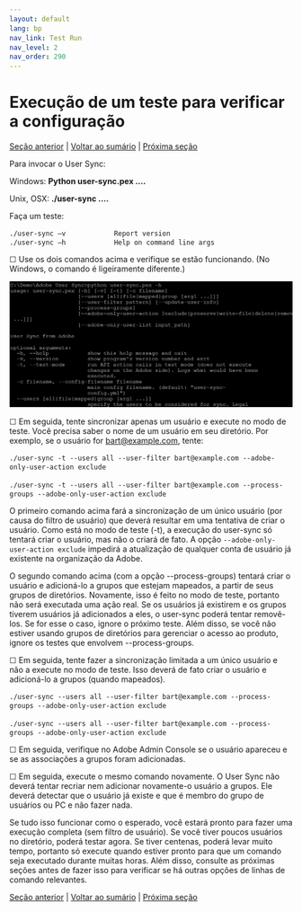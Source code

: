 ```yaml
---
layout: default
lang: bp
nav_link: Test Run
nav_level: 2
nav_order: 290
---
```


# Execução de um teste para verificar a configuração

[Seção anterior](setup_config_files.md) \| [Voltar ao sumário](index.md) \| [Próxima seção](monitoring.md)

Para invocar o User Sync:

Windows:      **Python user-sync.pex ….**

Unix, OSX:     **./user-sync ….**


Faça um teste:

	./user-sync –v            Report version
	./user-sync –h            Help on command line args

&#9744; Use os dois comandos acima e verifique se estão funcionando. (No Windows, o comando é ligeiramente diferente.)


![img](images/test_run_screen.png)

&#9744; Em seguida, tente sincronizar apenas um usuário e execute no modo de teste.  Você precisa saber o nome de um usuário em seu diretório.  Por exemplo, se o usuário for bart@example.com, tente:


	./user-sync -t --users all --user-filter bart@example.com --adobe-only-user-action exclude

	./user-sync -t --users all --user-filter bart@example.com --process-groups --adobe-only-user-action exclude

O primeiro comando acima fará a sincronização de um único usuário (por causa do filtro de usuário) que deverá resultar em uma tentativa de criar o usuário.  Como está no modo de teste (-t), a execução do user-sync só tentará criar o usuário, mas não o criará de fato.  A opção `--adobe-only-user-action exclude` impedirá a atualização de qualquer conta de usuário já existente na organização da Adobe.

O segundo comando acima (com a opção --process-groups) tentará criar o usuário e adicioná-lo a grupos que estejam mapeados, a partir de seus grupos de diretórios.  Novamente, isso é feito no modo de teste, portanto não será executada uma ação real.  Se os usuários já existirem e os grupos tiverem usuários já adicionados a eles, o user-sync poderá tentar removê-los.  Se for esse o caso, ignore o próximo teste.  Além disso, se você não estiver usando grupos de diretórios para gerenciar o acesso ao produto, ignore os testes que envolvem --process-groups.

&#9744; Em seguida, tente fazer a sincronização limitada a um único usuário e não a execute no modo de teste.  Isso deverá de fato criar o usuário e adicioná-lo a grupos (quando mapeados). 

	./user-sync --users all --user-filter bart@example.com --process-groups --adobe-only-user-action exclude

	./user-sync --users all --user-filter bart@example.com --process-groups --adobe-only-user-action exclude

&#9744; Em seguida, verifique no Adobe Admin Console se o usuário apareceu e se as associações a grupos foram adicionadas.

&#9744; Em seguida, execute o mesmo comando novamente.  O User Sync não deverá tentar recriar nem adicionar novamente-o usuário a grupos.  Ele deverá detectar que o usuário já existe e que é membro do grupo de usuários ou PC e não fazer nada.

Se tudo isso funcionar como o esperado, você estará pronto para fazer uma execução completa (sem filtro de usuário).  Se você tiver poucos usuários no diretório, poderá testar agora.  Se tiver centenas, poderá levar muito tempo, portanto só execute quando estiver pronto para que um comando seja executado durante muitas horas.  Além disso, consulte as próximas seções antes de fazer isso para verificar se há outras opções de linhas de comando relevantes.




[Seção anterior](setup_config_files.md) \| [Voltar ao sumário](index.md) \| [Próxima seção](monitoring.md)

